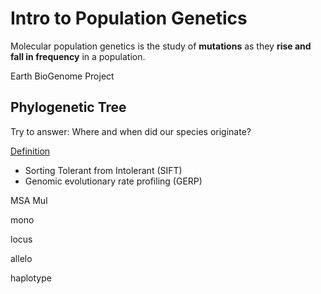 # Intro to Population Genetics

Molecular population genetics is the study of **mutations** as they **rise and fall in frequency** in a population.


Earth BioGenome Project

## Phylogenetic Tree

Try to answer: Where and when did our species originate?

[Definition](molecular-population-genetics.pdf#page=20)

- Sorting Tolerant from Intolerant (SIFT)
- Genomic evolutionary rate profiling (GERP)

MSA Mul


mono

locus

allelo

haplotype